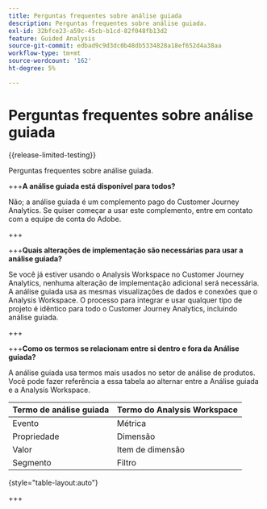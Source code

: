 ```yaml
---
title: Perguntas frequentes sobre análise guiada
description: Perguntas frequentes sobre análise guiada.
exl-id: 32bfce23-a59c-45cb-b1cd-82f048fb13d2
feature: Guided Analysis
source-git-commit: edbad9c9d3dc0b48db5334828a18ef652d4a38aa
workflow-type: tm+mt
source-wordcount: '162'
ht-degree: 5%

---
```


# Perguntas frequentes sobre análise guiada

{{release-limited-testing}}

Perguntas frequentes sobre análise guiada.

+++**A análise guiada está disponível para todos?**

Não; a análise guiada é um complemento pago do Customer Journey Analytics. Se quiser começar a usar este complemento, entre em contato com a equipe de conta do Adobe.

+++

+++**Quais alterações de implementação são necessárias para usar a análise guiada?**

Se você já estiver usando o Analysis Workspace no Customer Journey Analytics, nenhuma alteração de implementação adicional será necessária. A análise guiada usa as mesmas visualizações de dados e conexões que o Analysis Workspace. O processo para integrar e usar qualquer tipo de projeto é idêntico para todo o Customer Journey Analytics, incluindo análise guiada.

+++

+++**Como os termos se relacionam entre si dentro e fora da Análise guiada?**

A análise guiada usa termos mais usados no setor de análise de produtos. Você pode fazer referência a essa tabela ao alternar entre a Análise guiada e a Analysis Workspace.

| Termo de análise guiada | Termo do Analysis Workspace |
| --- | --- |
| Evento  | Métrica |
| Propriedade | Dimensão |
| Valor | Item de dimensão |
| Segmento | Filtro |

{style="table-layout:auto"}

+++

